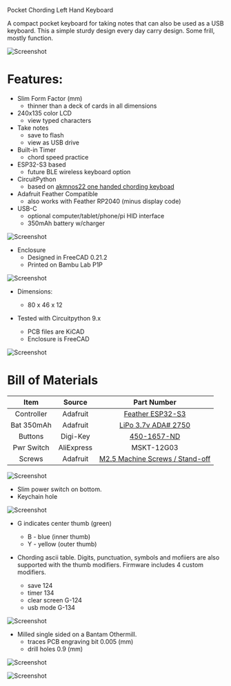 
Pocket Chording Left Hand Keyboard

A compact pocket keyboard for taking notes that can also be used as a USB keyboard. This a simple sturdy design every day carry design. Some frill, mostly function.

![Screenshot](pics/hands-on.jpeg)

Features:
===

* Slim Form Factor (mm)
    * thinner than a deck of cards in all dimensions
* 240x135 color LCD
    * view typed characters 
* Take notes
    * save to flash
    * view as USB drive
* Built-in Timer
    * chord speed practice
* ESP32-S3 based
    * future BLE wireless keyboard option
* CircuitPython 
    * based on [akmnos22 one handed chording keyboad](https://www.instructables.com/One-Handed-Chording-Keyboard/)
* Adafruit Feather Compatible
    * also works with Feather RP2040 (minus display code)
* USB-C 
    * optional computer/tablet/phone/pi HID interface
    * 350mAh battery w/charger


![Screenshot](pics/freecad.jpeg)

* Enclosure
    * Designed in FreeCAD 0.21.2
    * Printed on Bambu Lab P1P

![Screenshot](pics/kicad-pcb.jpeg)

* Dimensions:
    * 80 x 46 x 12 

* Tested with Circuitpython 9.x
    * PCB files are KiCAD
    * Enclosure is FreeCAD

![Screenshot](pics/open.jpeg)

Bill of Materials
===

| Item       | Source     | Part Number        |
|:----------:|:----------:|:------------------:|
| Controller | Adafruit   | [Feather ESP32-S3](https://www.adafruit.com/product/5483) |
| Bat 350mAh | Adafruit   | [LiPo 3.7v ADA# 2750](https://www.adafruit.com/product/2750) |
| Buttons    | Digi-Key   | [450-1657-ND](450-1657-ND) |
| Pwr Switch | AliExpress | MSKT-12G03 |
| Screws     | Adafruit   | [M2.5 Machine Screws / Stand-off](https://www.adafruit.com/product/3299) |

![Screenshot](pics/bottom.jpeg)

* Slim power switch on bottom.
* Keychain hole

![Screenshot](pics/chords.jpeg)

* G indicates center thumb (green)
    * B - blue (inner thumb)
    * Y - yellow (outer thumb)

* Chording ascii table. Digits, punctuation, symbols and mofiiers are also supported with the thumb modifiers. Firmware includes 4 custom modifiers.
    * save 124
    * timer 134
    * clear screen G-124
    * usb mode G-134

![Screenshot](pics/milled-pcb.jpeg)

* Milled single sided on a Bantam Othermill.
    * traces PCB engraving bit 0.005 (mm)
    * drill holes 0.9 (mm)

![Screenshot](pics/sch.jpeg)

![Screenshot](pics/front.jpeg)
